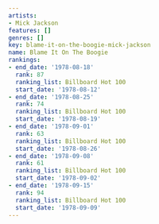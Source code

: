 ```yaml
---
artists:
- Mick Jackson
features: []
genres: []
key: blame-it-on-the-boogie-mick-jackson
name: Blame It On The Boogie
rankings:
- end_date: '1978-08-18'
  rank: 87
  ranking_list: Billboard Hot 100
  start_date: '1978-08-12'
- end_date: '1978-08-25'
  rank: 74
  ranking_list: Billboard Hot 100
  start_date: '1978-08-19'
- end_date: '1978-09-01'
  rank: 63
  ranking_list: Billboard Hot 100
  start_date: '1978-08-26'
- end_date: '1978-09-08'
  rank: 61
  ranking_list: Billboard Hot 100
  start_date: '1978-09-02'
- end_date: '1978-09-15'
  rank: 94
  ranking_list: Billboard Hot 100
  start_date: '1978-09-09'
---
```



